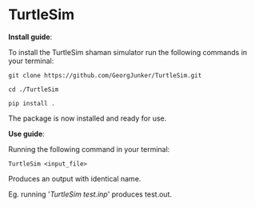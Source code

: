 # TurtleSim

**Install guide**: 

To install the TurtleSim shaman simulator run the following commands in your terminal:

    git clone https://github.com/GeorgJunker/TurtleSim.git

    cd ./TurtleSim

    pip install .

The package is now installed and ready for use.

**Use guide**:

Running the following command in your terminal:

    TurtleSim <input_file> 

Produces an output with identical name.

Eg. running '_TurtleSim test.inp_' produces test.out.

